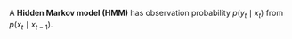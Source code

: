 A **Hidden Markov model (HMM)** has observation probability $p(y_t \mid x_t)$ from $p(x_t \mid x_{t-1})$.